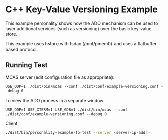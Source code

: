 # C++ Key-Value Versioning Example

This example personality shows how the ADO mechanism can be used to layer
additional services (such as versioning) over the basic key-value store.

This example uses hstore with fsdax (/mnt/pmem0) and uses a flatbuffer based
protocol.

## Running Test

MCAS server (edit configuration file as appropriate):
```
USE_ODP=1 ./dist/bin/mcas --conf ./dist/conf/example-versioning.conf --debug 0
```

To view the ADO process in a separate window:
```
USE_ODP=1 USE_XTERM=1 USE_GDB=1 ./dist/bin/mcas --conf ./dist/conf/example-versioning.conf --debug 0
```

Client:

```bash
./dist/bin/personality-example-fb-test --server <server-ip-addr> 
```

